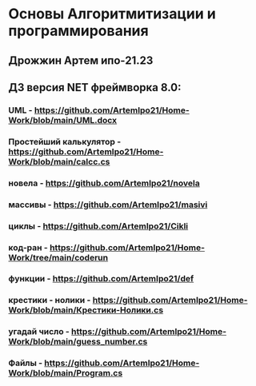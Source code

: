 # Основы Алгоритмитизации и программирования
## Дрожжин Артем ипо-21.23

## ДЗ версия NET фреймворка 8.0:
### UML - <https://github.com/ArtemIpo21/Home-Work/blob/main/UML.docx>
### Простейший калькулятор - <https://github.com/ArtemIpo21/Home-Work/blob/main/calcc.cs>
### новела - <https://github.com/ArtemIpo21/novela>
### массивы - <https://github.com/ArtemIpo21/masivi>
### циклы - <https://github.com/ArtemIpo21/Cikli>
### код-ран - <https://github.com/ArtemIpo21/Home-Work/tree/main/coderun>
### функции - <https://github.com/ArtemIpo21/def>
### крестики - нолики - <https://github.com/ArtemIpo21/Home-Work/blob/main/Крестики-Нолики.cs>
### угадай число - <https://github.com/ArtemIpo21/Home-Work/blob/main/guess_number.cs>
### Файлы - <https://github.com/ArtemIpo21/Home-Work/blob/main/Program.cs>
